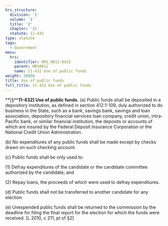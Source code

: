 ```yaml
---
hrs_structure:
  division: '1'
  volume: '1'
  title: '2'
  chapter: '11'
  statute: 11-432
type: statute
tags:
  - Government
menu:
  hrs:
    identifier: HRS_0011-0432
    parent: HRS0011
    name: 11-432 Use of public funds
weight: 20960
title: Use of public funds
full_title: 11-432 Use of public funds
---
```

**[§****11-432] Use of public funds.** (a) Public funds shall be deposited in a depository institution, as defined in section 412:1-109, duly authorized to do business in the State, such as a bank, savings bank, savings and loan association, depository financial services loan company, credit union, intra-Pacific bank, or similar financial institution, the deposits or accounts of which are insured by the Federal Deposit Insurance Corporation or the National Credit Union Administration.

(b) No expenditures of any public funds shall be made except by checks drawn on such checking account.

(c) Public funds shall be only used to:

(1) Defray expenditures of the candidate or the candidate committee authorized by the candidate; and

(2) Repay loans, the proceeds of which were used to defray expenditures.

(d) Public funds shall not be transferred to another candidate for any election.

(e) Unexpended public funds shall be returned to the commission by the deadline for filing the final report for the election for which the funds were received. [L 2010, c 211, pt of §2]